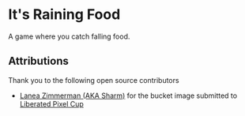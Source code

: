 # It's Raining Food

A game where you catch falling food.

## Attributions

Thank you to the following open source contributors

- [Lanea Zimmerman (AKA Sharm)](https://opengameart.org/users/sharm) for the bucket image submitted to [Liberated Pixel Cup](https://opengameart.org/content/liberated-pixel-cup-lpc-base-assets-sprites-map-tiles)
